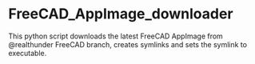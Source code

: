 # FreeCAD_AppImage_downloader
This python script downloads the latest FreeCAD AppImage from @realthunder FreeCAD branch, creates symlinks and sets the symlink to executable.
